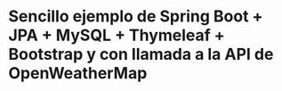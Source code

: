 # Sencillo ejemplo de Spring Boot + JPA + MySQL + Thymeleaf + Bootstrap y con llamada a la API de OpenWeatherMap

